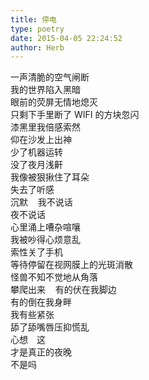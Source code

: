 ```yaml
---  
title: 停电  
type: poetry  
date: 2015-04-05 22:24:52  
author: Herb    
---  
```

一声清脆的空气闸断  
我的世界陷入黑暗  
眼前的荧屏无情地熄灭  
只剩下手里断了 WIFI 的方块忽闪    
漆黑里我倍感索然  
仰在沙发上出神  
少了机器运转  
没了夜月浅鼾  
我像被狠揪住了耳朵  
失去了听感  
沉默    我不说话  
夜不说话    
心里涌上嘈杂喧嚷  
我被吵得心烦意乱  
索性关了手机  
等待停留在视网膜上的光斑消散    
怪兽不知不觉地从角落  
攀爬出来    有的伏在我脚边  
有的倒在我身畔  
我有些紧张  
舔了舔嘴唇压抑慌乱  
心想　这  
才是真正的夜晚  
不是吗